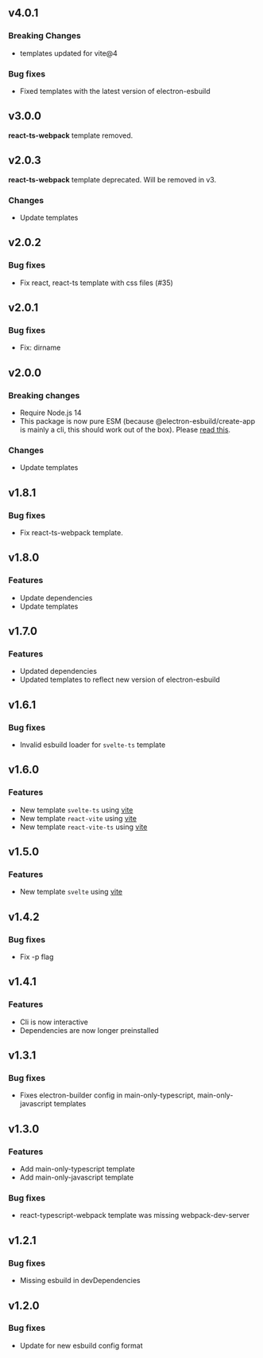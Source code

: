 ## v4.0.1

### Breaking Changes

- templates updated for vite@4

### Bug fixes

- Fixed templates with the latest version of electron-esbuild

## v3.0.0

**react-ts-webpack** template removed.

## v2.0.3

**react-ts-webpack** template deprecated. Will be removed in v3.

### Changes

- Update templates

## v2.0.2

### Bug fixes

- Fix react, react-ts template with css files (#35)

## v2.0.1

### Bug fixes

- Fix: dirname

## v2.0.0

### Breaking changes

- Require Node.js 14
- This package is now pure ESM (because @electron-esbuild/create-app is mainly a cli, this should work out of the box).
  Please [read this](https://gist.github.com/sindresorhus/a39789f98801d908bbc7ff3ecc99d99c).

### Changes

- Update templates

## v1.8.1

### Bug fixes

- Fix react-ts-webpack template.

## v1.8.0

### Features

- Update dependencies
- Update templates

## v1.7.0

### Features

- Updated dependencies
- Updated templates to reflect new version of electron-esbuild

## v1.6.1

### Bug fixes

- Invalid esbuild loader for `svelte-ts` template

## v1.6.0

### Features

- New template `svelte-ts` using [vite](https://github.com/vitejs/vite)
- New template `react-vite` using [vite](https://github.com/vitejs/vite)
- New template `react-vite-ts` using [vite](https://github.com/vitejs/vite)

## v1.5.0

### Features

- New template `svelte` using [vite](https://github.com/vitejs/vite)

## v1.4.2

### Bug fixes

- Fix -p flag

## v1.4.1

### Features

- Cli is now interactive
- Dependencies are now longer preinstalled

## v1.3.1

### Bug fixes

- Fixes electron-builder config in main-only-typescript, main-only-javascript templates

## v1.3.0

### Features

- Add main-only-typescript template
- Add main-only-javascript template

### Bug fixes

- react-typescript-webpack template was missing webpack-dev-server

## v1.2.1

### Bug fixes

- Missing esbuild in devDependencies

## v1.2.0

### Bug fixes

- Update for new esbuild config format

